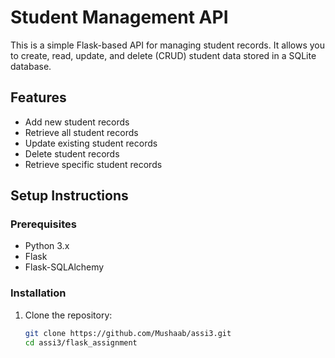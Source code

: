 # Student Management API

This is a simple Flask-based API for managing student records. It allows you to create, read, update, and delete (CRUD) student data stored in a SQLite database.

## Features

- Add new student records
- Retrieve all student records
- Update existing student records
- Delete student records
- Retrieve specific student records

## Setup Instructions

### Prerequisites

- Python 3.x
- Flask
- Flask-SQLAlchemy

### Installation

1. Clone the repository:

   ```bash
   git clone https://github.com/Mushaab/assi3.git
   cd assi3/flask_assignment

